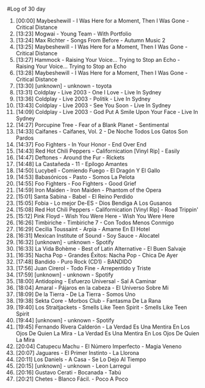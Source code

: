 #Log of 30 day

1. [00:00] Maybeshewill - I Was Here for a Moment, Then I Was Gone - Critical Distance
1. [13:23] Mogwai - Young Team - With Portfolio
1. [13:24] Max Richter - Songs From Before - Autumn Music 2
1. [13:25] Maybeshewill - I Was Here for a Moment, Then I Was Gone - Critical Distance
1. [13:27] Hammock - Raising Your Voice... Trying to Stop an Echo - Raising Your Voice... Trying to Stop an Echo
1. [13:28] Maybeshewill - I Was Here for a Moment, Then I Was Gone - Critical Distance
1. [13:30] [unknown] - unknown - toyota
1. [13:31] Coldplay - Live 2003 - One I Love - Live In Sydney
1. [13:36] Coldplay - Live 2003 - Politik - Live In Sydney
1. [13:43] Coldplay - Live 2003 - See You Soon - Live In Sydney
1. [14:09] Coldplay - Live 2003 - God Put A Smile Upon Your Face - Live In Sydney
1. [14:27] Porcupine Tree - Fear of a Blank Planet - Sentimental
1. [14:33] Caifanes - Caifanes, Vol. 2 - De Noche Todos Los Gatos Son Pardos
1. [14:37] Foo Fighters - In Your Honor - End Over End
1. [14:43] Red Hot Chili Peppers - Californication [Vinyl Rip] - Easily
1. [14:47] Deftones - Around the Fur - Rickets
1. [14:48] La Castañeda - 11 - Epílogo Amantes
1. [14:50] Lucybell - Comiendo Fuego - El Dragón Y El Gallo
1. [14:53] Babasónicos - Pasto - Somos La Pelota
1. [14:55] Foo Fighters - Foo Fighters - Good Grief
1. [14:59] Iron Maiden - Iron Maiden - Phantom of the Opera
1. [15:01] Santa Sabina - Babel - El Reino Perdido
1. [15:05] Fobia - Lo mejor De-ES - Dios Bendiga A Los Gusanos
1. [15:08] Red Hot Chili Peppers - Californication [Vinyl Rip] - Road Trippin'
1. [15:12] Pink Floyd - Wish You Were Here - Wish You Were Here
1. [16:26] Timbiriche - Timbiriche 7 - Con Todos Menos Conmigo
1. [16:29] Cecilia Toussaint - Arpia - Amame En El Hotel
1. [16:31] Mexican Institute of Sound - Soy Sauce - Alocatel
1. [16:32] [unknown] - unknown - Spotify
1. [16:33] La Vida Bohème - Best of Latin Alternative - El Buen Salvaje
1. [16:35] Nacha Pop - Grandes Éxitos: Nacha Pop - Chica De Ayer
1. [17:48] Bandido - Puro Rock (CD1) - BANDIDO
1. [17:56] Juan Cirerol - Todo Fine - Arrepentido y Triste
1. [17:59] [unknown] - unknown - Spotify
1. [18:00] Antidoping - Esfuerzo Universal - Sal A Caminar
1. [18:04] Amaral - Pájaros en la cabeza - El Universo Sobre Mi
1. [18:09] De la Tierra - De La Tierra - Somos Uno
1. [19:38] Sekta Core - Morbos Club - Fantasma De La Rana
1. [19:40] Los Straitjackets - Smells Like Teen Spirit - Smells Like Teen Spirit
1. [19:44] [unknown] - unknown - Spotify
1. [19:45] Fernando Rivera Calderón - La Verdad Es Una Mentira En Los Ojos De Quien La Mira - La Verdad Es Una Mentira En Los Ojos De Quien La Mira
1. [20:04] Catupecu Machu - El Número Imperfecto - Magia Veneno
1. [20:07] Jaguares - El Primer Instinto - La Llorona
1. [20:11] Los Daniels - A Casa - Se Lo Dejo Al Tiempo
1. [20:15] [unknown] - unknown - Leon Larregui
1. [20:16] Gustavo Cerati - Bocanada - Tabú
1. [20:21] Chetes - Blanco Fácil. - Poco A Poco
